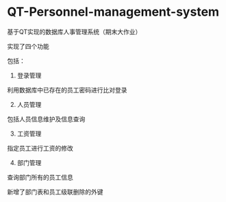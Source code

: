 # QT-Personnel-management-system
基于QT实现的数据库人事管理系统（期末大作业）



实现了四个功能

包括：

1. 登录管理

利用数据库中已存在的员工密码进行比对登录

2. 人员管理

包括人员信息维护及信息查询

3. 工资管理

指定员工进行工资的修改

4. 部门管理

查询部门所有的员工信息



新增了部门表和员工级联删除的外键















